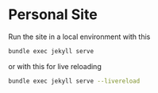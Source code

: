# Personal Site

Run the site in a local environment with this

```bash
bundle exec jekyll serve
```

or with this for live reloading

```bash
bundle exec jekyll serve --livereload
```
